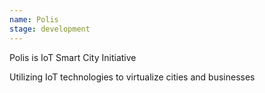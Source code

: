```yaml
---
name: Polis
stage: development
---
```

Polis is IoT Smart City Initiative

Utilizing IoT technologies to virtualize cities and businesses
